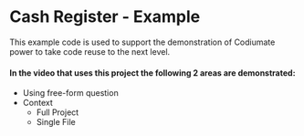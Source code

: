 # Cash Register - Example
This example code is used to support the demonstration of Codiumate power to take code reuse to the next level.

#### In the video that uses this project the following 2 areas are demonstrated:
	
- Using free-form question
- Context
  - Full Project 
  - Single File 